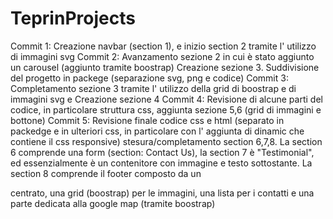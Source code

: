 # TeprinProjects
Commit 1:
Creazione navbar (section 1), e inizio section 2 tramite l' utilizzo di immagini svg 
Commit 2:
Avanzamento sezione 2 in cui è stato aggiunto un carousel (aggiunto tramite boostrap) Creazione sezione 3. Suddivisione del progetto in packege (separazione svg, png e codice)
Commit 3:
Completamento sezione 3 tramite l' utilizzo della grid di boostrap e di immagini svg e Creazione sezione 4
Commit 4:
Revisione di alcune parti del codice, in particolare struttura css, aggiunta sezione 5,6 (grid di immagini e bottone)
Commit 5:
Revisione finale codice css e html (separato in packedge e in ulteriori css, in particolare con l' aggiunta di dinamic che contiene il css responsive) stesura/completamento section 6,7,8.
La section 6 comprende una form (section: Contact Us), la section 7 è "Testimonial", ed essenzialmente è un contenitore con immagine e testo sottostante.
La section 8 comprende il footer composto da un <p> centrato, una grid (boostrap) per le immagini, una lista per i contatti e una parte dedicata alla google map (tramite boostrap)

